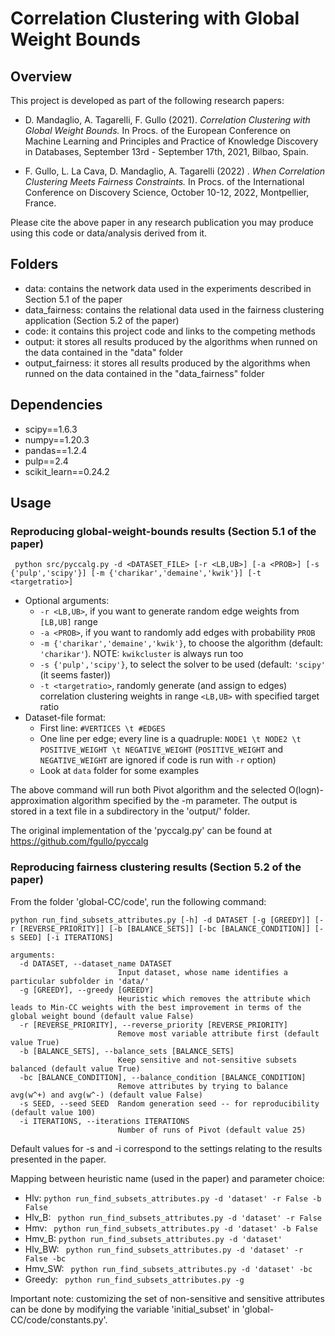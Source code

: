 # Correlation Clustering with Global Weight Bounds

## Overview

This project is developed as part of the following research papers:

- D. Mandaglio, A. Tagarelli, F. Gullo (2021). *Correlation Clustering with Global Weight Bounds.* In Procs. of the European Conference on Machine Learning and Principles and Practice of Knowledge Discovery in Databases, September 13rd - September 17th, 2021, Bilbao, Spain.

- F. Gullo, L. La Cava, D. Mandaglio, A. Tagarelli (2022) . *When Correlation Clustering Meets Fairness Constraints.* In Procs. of the International Conference on Discovery Science, October 10-12, 2022, Montpellier, France.

Please cite the above paper in any research publication you may produce using this code or data/analysis derived from it.


## Folders
- data: contains the network data used in the experiments described in Section 5.1 of the paper
- data_fairness: contains the relational data used in the fairness clustering application (Section 5.2 of the paper)
- code: it contains this project code and links to the competing methods 
- output: it stores all results produced by the algorithms when runned on the data contained in the "data" folder
- output_fairness: it stores all results produced by the algorithms when runned on the data contained in the "data_fairness" folder

## Dependencies
- scipy==1.6.3
- numpy==1.20.3
- pandas==1.2.4
- pulp==2.4
- scikit_learn==0.24.2

## Usage

### Reproducing global-weight-bounds results (Section 5.1 of the paper)

``` python src/pyccalg.py -d <DATASET_FILE> [-r <LB,UB>] [-a <PROB>] [-s {'pulp','scipy'}] [-m {'charikar','demaine','kwik'}] [-t <targetratio>]```

* Optional arguments: 
   * `-r <LB,UB>`, if you want to generate random edge weights from `[LB,UB]` range
   * `-a <PROB>`, if you want to randomly add edges with probability `PROB`
   * `-m {'charikar','demaine','kwik'}`, to choose the algorithm (default: `'charikar'`). NOTE: `kwikcluster` is always run too
   * `-s {'pulp','scipy'}`, to select the solver to be used (default: `'scipy'` (it seems faster))
   * `-t <targetratio>`, randomly generate (and assign to edges) correlation clustering weights in range `<LB,UB>` with specified target ratio
* Dataset-file format:
   * First line: `#VERTICES \t #EDGES`
   * One line per edge; every line is a quadruple: `NODE1 \t NODE2 \t POSITIVE_WEIGHT \t NEGATIVE_WEIGHT` (`POSITIVE_WEIGHT` and `NEGATIVE_WEIGHT` are ignored if code is run with `-r` option)
   * Look at `data` folder for some examples
  
The above command will run both Pivot algorithm and the selected O(logn)-approximation algorithm specified by the -m parameter. The output is stored in a text file in a subdirectory in the 'output/' folder.

The original implementation of the 'pyccalg.py' can be found at https://github.com/fgullo/pyccalg

### Reproducing fairness clustering results (Section 5.2 of the paper)

From the folder 'global-CC/code', run the following command:

``` python run_find_subsets_attributes.py [-h] -d DATASET [-g [GREEDY]] [-r [REVERSE_PRIORITY]] [-b [BALANCE_SETS]] [-bc [BALANCE_CONDITION]] [-s SEED] [-i ITERATIONS] ```

```
arguments:
  -d DATASET, --dataset_name DATASET
                        Input dataset, whose name identifies a particular subfolder in 'data/'
  -g [GREEDY], --greedy [GREEDY]
                        Heuristic which removes the attribute which leads to Min-CC weights with the best improvement in terms of the global weight bound (default value False)
  -r [REVERSE_PRIORITY], --reverse_priority [REVERSE_PRIORITY]
                        Remove most variable attribute first (default value True)
  -b [BALANCE_SETS], --balance_sets [BALANCE_SETS]
                        Keep sensitive and not-sensitive subsets balanced (default value True)
  -bc [BALANCE_CONDITION], --balance_condition [BALANCE_CONDITION]
                        Remove attributes by trying to balance avg(w^+) and avg(w^-) (default value False)
  -s SEED, --seed SEED  Random generation seed -- for reproducibility (default value 100)
  -i ITERATIONS, --iterations ITERATIONS
                        Number of runs of Pivot (default value 25)
```
Default values for -s and -i correspond to the settings relating to the results presented in the paper.

Mapping between heuristic name (used in the paper) and parameter choice:
- Hlv: ``` python run_find_subsets_attributes.py -d 'dataset' -r False -b False ```
- Hlv_B: ``` python run_find_subsets_attributes.py -d 'dataset' -r False``` 
- Hmv: ``` python run_find_subsets_attributes.py -d 'dataset' -b False``` 
- Hmv_B: ``` python run_find_subsets_attributes.py -d 'dataset' ``` 
- Hlv_BW: ``` python run_find_subsets_attributes.py -d 'dataset' -r False -bc``` 
- Hmv_SW: ``` python run_find_subsets_attributes.py -d 'dataset' -bc``` 
- Greedy: ``` python run_find_subsets_attributes.py -g``` 

Important note: customizing the set of non-sensitive and sensitive attributes can be done by modifying the variable 'initial_subset' in 'global-CC/code/constants.py'.

